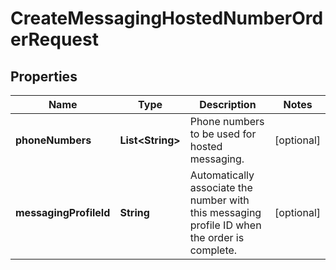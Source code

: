 

# CreateMessagingHostedNumberOrderRequest


## Properties

Name | Type | Description | Notes
------------ | ------------- | ------------- | -------------
**phoneNumbers** | **List&lt;String&gt;** | Phone numbers to be used for hosted messaging. |  [optional]
**messagingProfileId** | **String** | Automatically associate the number with this messaging profile ID when the order is complete. |  [optional]



